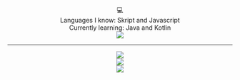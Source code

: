 <!---
BlockybombDEV/BlockybombDEV is a ✨ special ✨ repository because its `README.md` (this file) appears on your GitHub profile.
You can click the Preview link to take a look at your changes.
--->
<p align="center">💻
<br>
Languages I know: Skript and Javascript 
<br>
Currently learning: Java and Kotlin
<br>
<img src = "https://lanyard.cnrad.dev/api/1115068990381887490/?idleMessage=Chilling&?animated=true">
<br>
  <hr>
<p align="center">
  <img src = "https://github-readme-stats.vercel.app/api/top-langs/?username=blockybombDEV&theme=transparent&hide_border=false&include_all_commits=true&count_private=true&hide_progress=true">
  <br>
  <img src = "https://github-readme-stats.vercel.app/api?username=blockybombDEV&theme=transparent&show_icons=true&hide_border=false&count_private=true&hide=issues,stars">
  <br>
  <img src = "https://github-readme-streak-stats.herokuapp.com/?user=blockybombDEV&theme=transparent&hide_border=false">
  <br>
</a>
